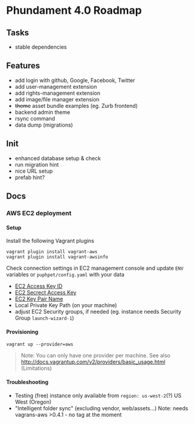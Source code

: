 Phundament 4.0 Roadmap
======================

Tasks
-----

 * stable dependencies

Features
--------

 * add login with github, Google, Facebook, Twitter
 * add user-management extension
 * add rights-management extension
 * add image/file manager extension
 * ~~theme~~ asset bundle examples (eg. Zurb frontend)
 * backend admin theme
 * rsync command
 * data dump (migrations)

Init
----

 * enhanced database setup & check
 * run migration hint
 * nice URL setup
 * prefab hint?

Docs
----

### AWS EC2 deployment

#### Setup

Install the following Vagrant plugins

    vagrant plugin install vagrant-aws
    vagrant plugin install vagrant-awsinfo

Check connection settings in EC2 management console and update `ENV` variables or `puphpet/config.yaml` with your data
  * [EC2 Access Key ID](https://console.aws.amazon.com/iam/home?#security_credential)
  * [EC2 Secrect Access Key](https://portal.aws.amazon.com/gp/aws/securityCredentials?)
  * [EC2 Key Pair Name](https://console.aws.amazon.com/ec2/v2/home?#KeyPairs:)
  * Local Private Key Path (on your machine)
  * adjust EC2 Security groups, if needed (eg. instance needs Security Group `launch-wizard-1`)

#### Provisioning

    vagrant up --provider=aws

> Note: You can only have one provider per machine.
> See also http://docs.vagrantup.com/v2/providers/basic_usage.html (Limitations)

#### Troubleshooting

  * Testing (free) instance only available from `region: us-west-2`(?) US West (Oregon)
  * "Intelligent folder sync" (excluding vendor, web/assets...) Note: needs vagrans-aws >0.4.1 - no tag at the moment




